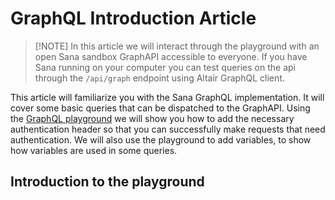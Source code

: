 # GraphQL Introduction Article

>[!NOTE] In this article we will interact through the playground with an open Sana sandbox GraphAPI accessible to everyone. If you have Sana running on your computer you can test queries on the api through the `/api/graph` endpoint using Altair GraphQL client.

This article will familiarize you with the Sana GraphQL implementation. It will cover some basic queries that can be dispatched to the GraphAPI.
Using the [GraphQL playground](playground.md) we will show you how to add the necessary authentication header so that you can successfully make requests that need authentication. We will also use the playground to add variables, to show how variables are used in some queries.

## Introduction to the playground
```graph

```
